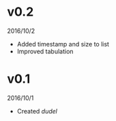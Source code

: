 # v0.2
2016/10/2
- Added timestamp and size to list
- Improved tabulation

# v0.1
2016/10/1
- Created *dudel*